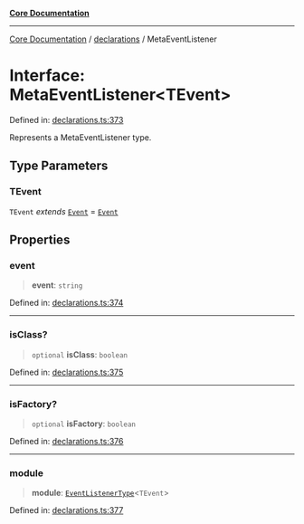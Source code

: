 [**Core Documentation**](../../README.md)

***

[Core Documentation](../../README.md) / [declarations](../README.md) / MetaEventListener

# Interface: MetaEventListener\<TEvent\>

Defined in: [declarations.ts:373](https://github.com/stonemjs/core/blob/e2200da501349da1fec304d821c002bb6d055b61/src/declarations.ts#L373)

Represents a MetaEventListener type.

## Type Parameters

### TEvent

`TEvent` *extends* [`Event`](../../events/Event/classes/Event.md) = [`Event`](../../events/Event/classes/Event.md)

## Properties

### event

> **event**: `string`

Defined in: [declarations.ts:374](https://github.com/stonemjs/core/blob/e2200da501349da1fec304d821c002bb6d055b61/src/declarations.ts#L374)

***

### isClass?

> `optional` **isClass**: `boolean`

Defined in: [declarations.ts:375](https://github.com/stonemjs/core/blob/e2200da501349da1fec304d821c002bb6d055b61/src/declarations.ts#L375)

***

### isFactory?

> `optional` **isFactory**: `boolean`

Defined in: [declarations.ts:376](https://github.com/stonemjs/core/blob/e2200da501349da1fec304d821c002bb6d055b61/src/declarations.ts#L376)

***

### module

> **module**: [`EventListenerType`](../type-aliases/EventListenerType.md)\<`TEvent`\>

Defined in: [declarations.ts:377](https://github.com/stonemjs/core/blob/e2200da501349da1fec304d821c002bb6d055b61/src/declarations.ts#L377)
